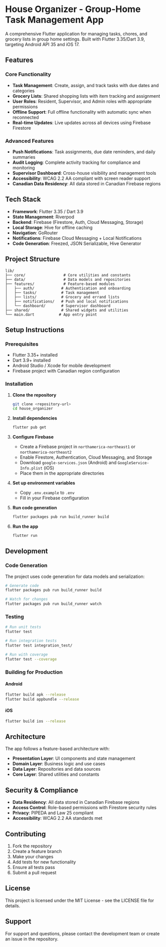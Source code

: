 # House Organizer - Group-Home Task Management App

A comprehensive Flutter application for managing tasks, chores, and grocery lists in group home settings. Built with Flutter 3.35/Dart 3.9, targeting Android API 35 and iOS 17.

## Features

### Core Functionality
- **Task Management**: Create, assign, and track tasks with due dates and categories
- **Grocery Lists**: Shared shopping lists with item tracking and assignment
- **User Roles**: Resident, Supervisor, and Admin roles with appropriate permissions
- **Offline Support**: Full offline functionality with automatic sync when reconnected
- **Real-time Updates**: Live updates across all devices using Firebase Firestore

### Advanced Features
- **Push Notifications**: Task assignments, due date reminders, and daily summaries
- **Audit Logging**: Complete activity tracking for compliance and monitoring
- **Supervisor Dashboard**: Cross-house visibility and management tools
- **Accessibility**: WCAG 2.2 AA compliant with screen reader support
- **Canadian Data Residency**: All data stored in Canadian Firebase regions

## Tech Stack

- **Framework**: Flutter 3.35 / Dart 3.9
- **State Management**: Riverpod
- **Backend**: Firebase (Firestore, Auth, Cloud Messaging, Storage)
- **Local Storage**: Hive for offline caching
- **Navigation**: GoRouter
- **Notifications**: Firebase Cloud Messaging + Local Notifications
- **Code Generation**: Freezed, JSON Serializable, Hive Generator

## Project Structure

```
lib/
├── core/                 # Core utilities and constants
├── data/                 # Data models and repositories
├── features/             # Feature-based modules
│   ├── auth/            # Authentication and onboarding
│   ├── tasks/           # Task management
│   ├── lists/           # Grocery and errand lists
│   ├── notifications/   # Push and local notifications
│   └── dashboard/       # Supervisor dashboard
├── shared/              # Shared widgets and utilities
└── main.dart           # App entry point
```

## Setup Instructions

### Prerequisites
- Flutter 3.35+ installed
- Dart 3.9+ installed
- Android Studio / Xcode for mobile development
- Firebase project with Canadian region configuration

### Installation

1. **Clone the repository**
   ```bash
   git clone <repository-url>
   cd house_organizer
   ```

2. **Install dependencies**
   ```bash
   flutter pub get
   ```

3. **Configure Firebase**
   - Create a Firebase project in `northamerica-northeast1` or `northamerica-northeast2`
   - Enable Firestore, Authentication, Cloud Messaging, and Storage
   - Download `google-services.json` (Android) and `GoogleService-Info.plist` (iOS)
   - Place them in the appropriate directories

4. **Set up environment variables**
   - Copy `.env.example` to `.env`
   - Fill in your Firebase configuration

5. **Run code generation**
   ```bash
   flutter packages pub run build_runner build
   ```

6. **Run the app**
   ```bash
   flutter run
   ```

## Development

### Code Generation
The project uses code generation for data models and serialization:

```bash
# Generate code
flutter packages pub run build_runner build

# Watch for changes
flutter packages pub run build_runner watch
```

### Testing
```bash
# Run unit tests
flutter test

# Run integration tests
flutter test integration_test/

# Run with coverage
flutter test --coverage
```

### Building for Production

#### Android
```bash
flutter build apk --release
flutter build appbundle --release
```

#### iOS
```bash
flutter build ios --release
```

## Architecture

The app follows a feature-based architecture with:

- **Presentation Layer**: UI components and state management
- **Domain Layer**: Business logic and use cases
- **Data Layer**: Repositories and data sources
- **Core Layer**: Shared utilities and constants

## Security & Compliance

- **Data Residency**: All data stored in Canadian Firebase regions
- **Access Control**: Role-based permissions with Firestore security rules
- **Privacy**: PIPEDA and Law 25 compliant
- **Accessibility**: WCAG 2.2 AA standards met

## Contributing

1. Fork the repository
2. Create a feature branch
3. Make your changes
4. Add tests for new functionality
5. Ensure all tests pass
6. Submit a pull request

## License

This project is licensed under the MIT License - see the LICENSE file for details.

## Support

For support and questions, please contact the development team or create an issue in the repository.